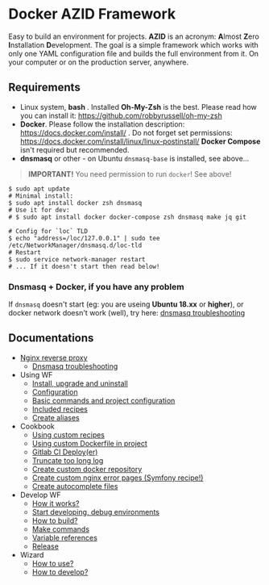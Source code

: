 Docker AZID Framework
=====================

Easy to build an environment for projects. **AZID** is an acronym: **A**lmost **Z**ero **I**nstallation **D**evelopment. The goal is a simple framework which works with only one YAML configuration file and builds the full environment from it. On your computer or on the production server, anywhere.

## Requirements

- Linux system, **bash** . Installed **Oh-My-Zsh** is the best. Please read how you can install it: https://github.com/robbyrussell/oh-my-zsh
- **Docker**. Please follow the installation description: https://docs.docker.com/install/ . Do not forget set permissions: https://docs.docker.com/install/linux/linux-postinstall/ **Docker Compose** isn't required but recommended.
- **dnsmasq** or other - on Ubuntu `dnsmasq-base` is installed, see above...

> **IMPORTANT!** You need permission to run `docker`! See above!

```shell
$ sudo apt update
# Minimal install:
$ sudo apt install docker zsh dnsmasq
# Use it for dev:
# $ sudo apt install docker docker-compose zsh dnsmasq make jq git

# Config for `loc` TLD
$ echo "address=/loc/127.0.0.1" | sudo tee /etc/NetworkManager/dnsmasq.d/loc-tld
# Restart
$ sudo service network-manager restart
# ... If it doesn't start then read below!
```

### Dnsmasq + Docker, if you have any problem

If `dnsmasq` doesn't start (eg: you are useing **Ubuntu 18.xx** or **higher**), or docker network doesn't work (well), try here: [dnsmasq troubleshooting](/docs/dnsmasq-troubleshooting.md)

## Documentations

- [Nginx reverse proxy](/docs/nginx-reverse-proxy.md)
    - [Dnsmasq troubleshooting](/docs/dnsmasq-troubleshooting.md)
- Using WF
    - [Install, upgrade and uninstall](/docs/wf-install.md)
    - [Configuration](/docs/wf-configuration.md)
    - [Basic commands and project configuration](/docs/wf-basic-commands.md)
    - [Included recipes](/docs/wf-included-recipes.md)
    - [Create aliases](/docs/wf-aliases.md)
- Cookbook
    - [Using custom recipes](/docs/wf-cookbook-custom-recipes.md)
    - [Using custom Dockerfile in project](/docs/wf-cookbook-custom-dockerfile.md)
    - [Gitlab CI Deploy(er)](/docs/wf-cookbook-gitlab-ci-deploy.md)
    - [Truncate too long log](/docs/wf-cookbook-truncate-log.md)
    - [Create custom docker repository](/docs/wf-cookbook-custom-repo.md)
    - [Create custom nginx error pages (Symfony recipe!)](/docs/wf-cookbook-custom-nginx-error-pages.md)
    - [Create autocomplete files](/docs/wf-cookbook-autocomplete-files.md)
- Develop WF
    - [How it works?](/docs/wf-develop-base.md)
    - [Start developing, debug environments](/docs/wf-develop-starting.md)
    - [How to build?](/docs/wf-develop-build.md)
    - [Make commands](/docs/wf-develop-make.md)
    - [Variable references](/docs/wf-develop-variables.md)
    - [Release](/docs/wf-develop-release.md)
- Wizard
    - [How to use?](/docs/wizard-using.md)
    - [How to develop?](/docs/wizard-developing.md)
